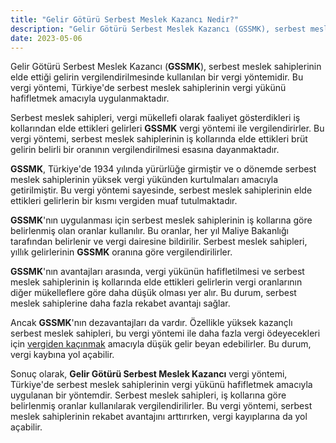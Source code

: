 ```yaml
---
title: "Gelir Götürü Serbest Meslek Kazancı Nedir?"
description: "Gelir Götürü Serbest Meslek Kazancı (GSSMK), serbest meslek sahiplerinin elde ettiği gelirin vergilendirilmesinde kullanılan bir vergi yöntemidir."
date: 2023-05-06
---
```


Gelir Götürü Serbest Meslek Kazancı (**GSSMK**), serbest meslek sahiplerinin elde ettiği gelirin vergilendirilmesinde
kullanılan bir vergi yöntemidir. Bu vergi yöntemi, Türkiye'de serbest meslek sahiplerinin vergi yükünü hafifletmek
amacıyla uygulanmaktadır.

Serbest meslek sahipleri, vergi mükellefi olarak faaliyet gösterdikleri iş kollarından elde ettikleri gelirleri **GSSMK**
vergi yöntemi ile vergilendirirler. Bu vergi yöntemi, serbest meslek sahiplerinin iş kollarında elde ettikleri brüt
gelirin belirli bir oranının vergilendirilmesi esasına dayanmaktadır.

**GSSMK**, Türkiye'de 1934 yılında yürürlüğe girmiştir ve o dönemde serbest meslek sahiplerinin yüksek vergi yükünden
kurtulmaları amacıyla getirilmiştir. Bu vergi yöntemi sayesinde, serbest meslek sahiplerinin elde ettikleri gelirlerin
bir kısmı vergiden muaf tutulmaktadır.

**GSSMK**'nın uygulanması için serbest meslek sahiplerinin iş kollarına göre belirlenmiş olan oranlar kullanılır. Bu
oranlar, her yıl Maliye Bakanlığı tarafından belirlenir ve vergi dairesine bildirilir. Serbest meslek sahipleri, yıllık
gelirlerinin **GSSMK** oranına göre vergilendirilirler.

**GSSMK**'nın avantajları arasında, vergi yükünün hafifletilmesi ve serbest meslek sahiplerinin iş kollarında elde
ettikleri gelirlerin vergi oranlarının diğer mükelleflere göre daha düşük olması yer alır. Bu durum, serbest meslek
sahiplerine daha fazla rekabet avantajı sağlar.

Ancak **GSSMK**'nın dezavantajları da vardır. Özellikle yüksek kazançlı serbest meslek sahipleri, bu vergi yöntemi ile
daha fazla vergi ödeyecekleri için <a href="/yazilar/vergiden-nasil-kacinilir/">vergiden kaçınmak</a> amacıyla düşük gelir beyan edebilirler. Bu durum, vergi kaybına yol
açabilir.

Sonuç olarak, **Gelir Götürü Serbest Meslek Kazancı** vergi yöntemi, Türkiye'de serbest meslek sahiplerinin vergi yükünü
hafifletmek amacıyla uygulanan bir yöntemdir. Serbest meslek sahipleri, iş kollarına göre belirlenmiş oranlar
kullanılarak vergilendirilirler. Bu vergi yöntemi, serbest meslek sahiplerinin rekabet avantajını arttırırken, vergi
kayıplarına da yol açabilir.
